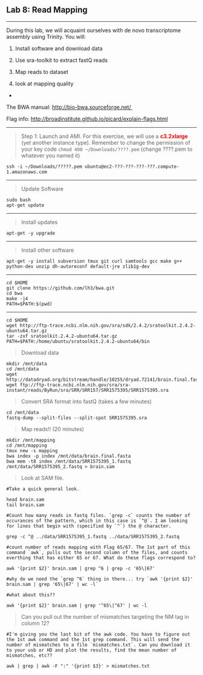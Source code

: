Lab 8: Read Mapping
--

---

During this lab, we will acquaint ourselves with de novo transcriptome assembly using Trinity. You will:

1. Install software and download data

2. Use sra-toolkit to extract fastQ reads

3. Map reads to dataset

4. look at mapping quality

-

The BWA manual: http://bio-bwa.sourceforge.net/ 

Flag info: <a href="http://broadinstitute.github.io/picard/explain-flags.html" target="_blank">http://broadinstitute.github.io/picard/explain-flags.html</a>

---

> Step 1: Launch and AMI. For this exercise, we will use a <span style="color: #ff0000;"><strong>c3.2xlarge</strong></span> (yet another instance type). Remember to change the permission of your key code `chmod 400 ~/Downloads/????.pem` (change ????.pem to whatever you named it)


	ssh -i ~/Downloads/?????.pem ubuntu@ec2-???-???-???-???.compute-1.amazonaws.com


---

> Update Software


	sudo bash
	apt-get update


---

> Install updates


	apt-get -y upgrade


---

> Install other software


	apt-get -y install subversion tmux git curl samtools gcc make g++ python-dev unzip dh-autoreconf default-jre zlib1g-dev


---


    cd $HOME
    git clone https://github.com/lh3/bwa.git
    cd bwa
    make -j4
    PATH=$PATH:$(pwd)


---


    cd $HOME
    wget http://ftp-trace.ncbi.nlm.nih.gov/sra/sdk/2.4.2/sratoolkit.2.4.2-ubuntu64.tar.gz
    tar -zxf sratoolkit.2.4.2-ubuntu64.tar.gz
    PATH=$PATH:/home/ubuntu/sratoolkit.2.4.2-ubuntu64/bin



> Download data


    mkdir /mnt/data
    cd /mnt/data
    wget http://datadryad.org/bitstream/handle/10255/dryad.72141/brain.final.fasta
    wget ftp://ftp-trace.ncbi.nlm.nih.gov/sra/sra-instant/reads/ByRun/sra/SRR/SRR157/SRR1575395/SRR1575395.sra


> Convert SRA format into fastQ (takes a few minutes)


	cd /mnt/data
	fastq-dump --split-files --split-spot SRR1575395.sra


> Map reads!! (20 minutes)


    mkdir /mnt/mapping
    cd /mnt/mapping
    tmux new -s mapping
    bwa index -p index /mnt/data/brain.final.fasta
    bwa mem -t8 index /mnt/data/SRR1575395_1.fastq /mnt/data/SRR1575395_2.fastq > brain.sam


> Look at SAM file.



	#Take a quick general look.

    head brain.sam
    tail brain.sam

    #Count how many reads in fastq files. `grep -c` counts the number of occurances of the pattern, which in this case is `^@`. I am looking for lines that begin with (specified by `^`) the @ character.

    grep -c ^@ ../data/SRR1575395_1.fastq ../data/SRR1575395_2.fastq

    #count number of reads mapping with Flag 65/67. The 1st part of this command `awk`, pulls out the second column of the files, and counts everthing that has either 65 or 67. What do these flags correspond to?   

    awk '{print $2}' brain.sam | grep ^6 | grep -c '65\|67'

    #why do we need the `grep ^6` thing in there... try `awk '{print $2}' brain.sam | grep '65\|67' | wc -l`

    #what about this??

    awk '{print $2}' brain.sam | grep '^65\|^67' | wc -l


> Can you pull out the number of mismatches targeting the NM tag in column 12?



	#I'm giving you the last bit of the awk code. You have to figure out the 1st awk command and the 1st grep command. This will send the number of mismatches to a file `mismatches.txt`. Can you download it to your usb or HD and plot the results, find the mean number of mismatches, etc??

	awk | grep | awk -F ":" '{print $3}' > mismatches.txt
